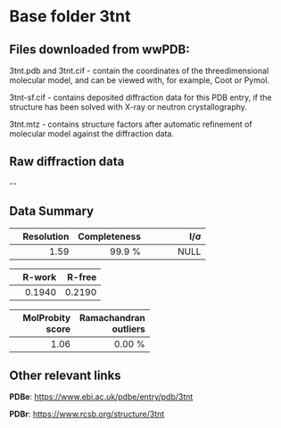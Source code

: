 # Base folder 3tnt

## Files downloaded from wwPDB:

3tnt.pdb and 3tnt.cif - contain the coordinates of the threedimensional molecular model, and can be viewed with, for example, Coot or Pymol.

3tnt-sf.cif - contains deposited diffraction data for this PDB entry, if the structure has been solved with X-ray or neutron crystallography.

3tnt.mtz - contains structure factors after automatic refinement of molecular model against the diffraction data.

## Raw diffraction data

--<br> 

## Data Summary
|   | Resolution | Completeness| I/$\boldsymbol{\sigma}$ |
|---|-------------:|----------------:|--------------:|
|   |1.59|99.9  %|<img width=50/>NULL |

|   | **R-work**| **R-free**   
|---|-------------:|----------------:|           
||0.1940|0.2190|

|   |**MolProbity<br>score**| **Ramachandran<br>outliers** 
|---|-------------:|----------------:|
||1.06|0.00 %|

## Other relevant links 
**PDBe**:  https://www.ebi.ac.uk/pdbe/entry/pdb/3tnt
 
**PDBr**: https://www.rcsb.org/structure/3tnt 

